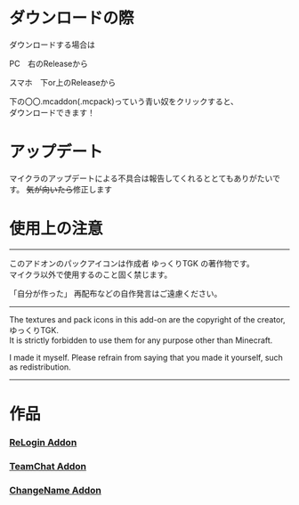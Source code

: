 # ダウンロードの際
ダウンロードする場合は<br>

PC　右のReleaseから<br>

スマホ　下or上のReleaseから<br>

下の〇〇.mcaddon(.mcpack)っていう青い奴をクリックすると、<br>
ダウンロードできます！

# アップデート
マイクラのアップデートによる不具合は報告してくれるととてもありがたいです。
~~気が向いたら~~修正します

# 使用上の注意
**********************************************************

このアドオンのパックアイコンは作成者 ゆっくりTGK の著作物です。<br>
マイクラ以外で使用するのこと固く禁じます。<br>

「自分が作った」 再配布などの自作発言はご遠慮ください。<br>

**********************************************************

The textures and pack icons in this add-on are the copyright of the creator, ゆっくりTGK.<br>
It is strictly forbidden to use them for any purpose other than Minecraft.<br>

I made it myself. Please refrain from saying that you made it yourself, such as redistribution.<br>

**********************************************************

# 作品
### [ReLogin Addon](https://github.com/TAKUTAKU/ReLogin-Addon.git)
### [TeamChat Addon](https://github.com/TAKUTAKU/TeamChat-Addon.git)
### [ChangeName Addon](https://github.com/TAKUTAKU/ChangeName-Addon.git)
